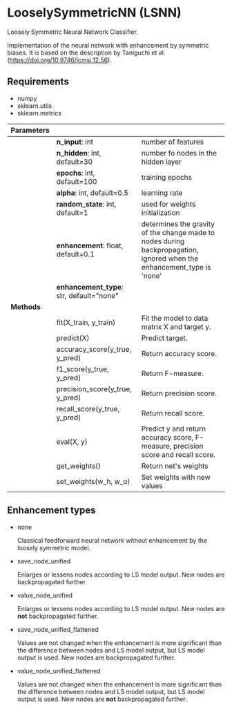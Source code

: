 # LooselySymmetricNN (LSNN)
Loosely Symmetric Neural Network Classifier.

Implementation of the neural network with enhancement by symmetric biases. It is based on the description by Taniguchi et al. (https://doi.org/10.9746/jcmsi.12.56).

## Requirements
+ numpy
+ sklearn.utils
+ sklearn.metrics

| Parameters    |                                       |       |
| ------------- |---------------------------------------|-------|
|               | **n_input**: int                          | number of features |
|               | **n_hidden**: int, default=30             | number fo nodes in the hidden layer |
|               | **epochs**: int, default=100              | training epochs |
|               | **alpha**: int, default=0.5               | learning rate |
|               | **random_state**: int, default=1          | used for weights initialization
|               | **enhancement**: float, default=0.1       | determines the gravity of the change made to nodes during backpropagation, ignored when the enhancement_type is 'none'
|               | **enhancement_type**: str, default="none" | |
| **Methods**       |  | |
|               | fit(X_train, y_train) | Fit the model to data matrix X and target y. |
|               | predict(X) | Predict target. |
|               | accuracy_score(y_true, y_pred) | Return accuracy score. |
|               | f1_score(y_true, y_pred)| Return F-measure. |
|               | precision_score(y_true, y_pred) | Return precision score. |
|               | recall_score(y_true, y_pred)| Return recall score. |
|               | eval(X, y) | Predict y and return accuracy score, F-measure, precision score and recall score. |
|               | get_weights() | Return net's weights |
|               | set_weights(w_h, w_o) | Set weights with new values |

## Enhancement types
+ none

  Classical feedforward neural network without enhancement by the loosely symmetric model.

+ save_node_unified
  
  Enlarges or lessens nodes according to LS model output. New nodes are backpropagated further.
  
+ value_node_unified

  Enlarges or lessens nodes according to LS model output. New nodes are **not** backpropagated further.

+ save_node_unified_flattened

  Values are not changed when the enhancement is more significant than the difference between nodes and LS model output, but LS model output is used. New nodes are backpropagated further.

+ value_node_unified_flattened

  Values are not changed when the enhancement is more significant than the difference between nodes and LS model output, but LS model output is used. New nodes are **not** backpropagated further.
